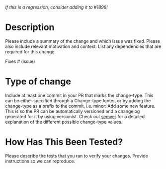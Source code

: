 *If this is a regression, consider adding it to #1898!*

# Description

Please include a summary of the change and which issue was fixed. Please also include relevant motivation and context. List any dependencies that are required for this change.

Fixes # (issue)

# Type of change

Include at least one commit in your PR that marks the change-type. This can be either specified through a Change-type footer, or by adding the change-type as a prefix to the commit, i.e. minor: Add some new feature. This is so the PR can be automatically versioned and a changelog generated for it by using versionist. Check out [semver](https://semver.org/) for a detailed explanation of the different possible change-type values.

# How Has This Been Tested?

Please describe the tests that you ran to verify your changes. Provide instructions so we can reproduce. 
